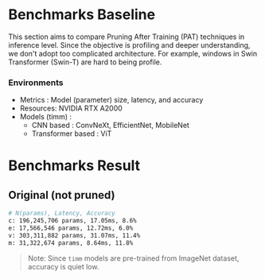 # Benchmarks Baseline

This section aims to compare Pruning After Training (PAT) techniques in inference level. Since the objective is profiling and deeper understanding, we don't adopt too complicated architecture. For example, windows in Swin Transformer (Swin-T) are hard to being profile.

### Environments

- Metrics : Model (parameter) size, latency, and accuracy
- Resources: NVIDIA RTX A2000
- Models (timm) :
    - CNN based : ConvNeXt, EfficientNet, MobileNet
    - Transformer based : ViT



# Benchmarks Result
## Original (not pruned)

```bash
# N(params), Latency, Accuracy
c: 196,245,706 params, 17.05ms, 8.6%
e: 17,566,546 params, 12.72ms, 6.0%
v: 303,311,882 params, 31.07ms, 11.4%
m: 31,322,674 params, 8.64ms, 11.8%
```
> Note: Since `timm` models are pre-trained from ImageNet dataset, accuracy is quiet low.